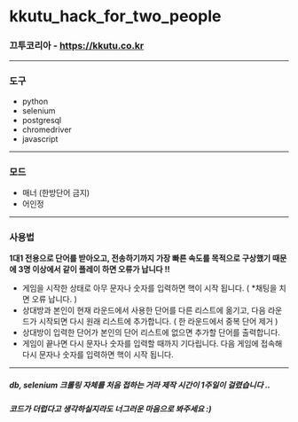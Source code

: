 # kkutu_hack_for_two_people

### 끄투코리아 - https://kkutu.co.kr

---------------------------------------
### 도구
 * python
 * selenium
 * postgresql
 * chromedriver
 * javascript   
---------------------------------------
### 모드
* 매너 (한방단어 금지)
* 어인정   
---------------------------------------
### 사용법 
**1대1 전용으로 단어를 받아오고, 전송하기까지 가장 빠른 속도를 목적으로 구상했기 때문에 3명 이상에서 같이 플레이 하면 오류가 납니다 !!**
* 게임을 시작한 상태로 아무 문자나 숫자를 입력하면 핵이 시작 됩니다. ( *채팅을 치면 오류 납니다. )
* 상대방과 본인이 현재 라운드에서 사용한 단어를 다른 리스트에 옮기고, 다음 라운드가 시작되면 다시 원래 리스트에 추가합니다. ( 한 라운드에서 중복 단어 제거 )
* 상대방이 입력한 단어가 본인의 단어 리스트에 없으면 추가할 단어를 출력합니다.
* 게임이 끝나면 다시 문자나 숫자를 입력할 때까지 기다립니다. 다음 게임에 접속해 다시 문자나 숫자를 입력하면 핵이 시작 됩니다.
---------------------------------------

##### db, selenium 크롤링 자체를 처음 접하는 거라 제작 시간이 1주일이 걸렸습니다 .. 
##### 코드가 더럽다고 생각하실지라도 너그러운 마음으로 봐주세요 :)
